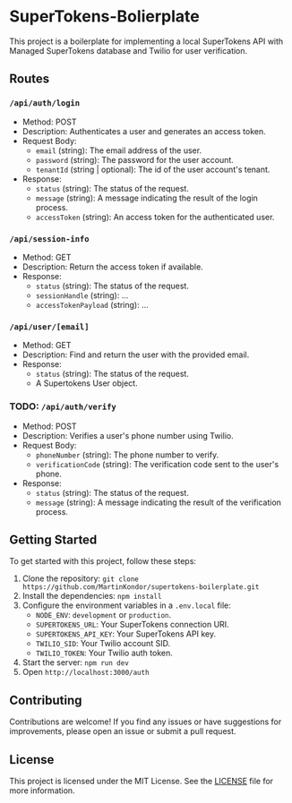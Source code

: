 # SuperTokens-Bolierplate

This project is a boilerplate for implementing a local SuperTokens API with Managed SuperTokens database and Twilio for user verification.

## Routes

### `/api/auth/login`

- Method: POST
- Description: Authenticates a user and generates an access token.
- Request Body:
    - `email` (string): The email address of the user.
    - `password` (string): The password for the user account.
    - `tenantId` (string | optional): The id of the user account's tenant.
- Response:
    - `status` (string): The status of the request.
    - `message` (string): A message indicating the result of the login process.
    - `accessToken` (string): An access token for the authenticated user.

### `/api/session-info`

- Method: GET
- Description: Return the access token if available.
- Response:
    - `status` (string): The status of the request.
    - `sessionHandle` (string): ...
    - `accessTokenPayload` (string): ...

### `/api/user/[email]`

- Method: GET
- Description: Find and return the user with the provided email.
- Response:
    - `status` (string): The status of the request.
    - A Supertokens User object.

### TODO: `/api/auth/verify`

- Method: POST
- Description: Verifies a user's phone number using Twilio.
- Request Body:
    - `phoneNumber` (string): The phone number to verify.
    - `verificationCode` (string): The verification code sent to the user's phone.
- Response:
    - `status` (string): The status of the request.
    - `message` (string): A message indicating the result of the verification process.

## Getting Started

To get started with this project, follow these steps:

1. Clone the repository: `git clone https://github.com/MartinKondor/supertokens-boilerplate.git`
2. Install the dependencies: `npm install`
3. Configure the environment variables in a `.env.local` file:
     - `NODE_ENV`: `development` or `production`.
     - `SUPERTOKENS_URL`: Your SuperTokens connection URI.
     - `SUPERTOKENS_API_KEY`: Your SuperTokens API key.
     - `TWILIO_SID`: Your Twilio account SID.
     - `TWILIO_TOKEN`: Your Twilio auth token.
4. Start the server: `npm run dev`
5. Open `http://localhost:3000/auth`

## Contributing

Contributions are welcome! If you find any issues or have suggestions for improvements, please open an issue or submit a pull request.

## License

This project is licensed under the MIT License. See the [LICENSE](LICENSE) file for more information.